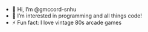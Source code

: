 - 👋 Hi, I’m @gmccord-snhu
- 👀 I’m interested in programming and all things code!
- ⚡ Fun fact: I love vintage 80s arcade games

<!---
gmccord-snhu/gmccord-snhu is a ✨ special ✨ repository because its `README.md` (this file) appears on your GitHub profile.
You can click the Preview link to take a look at your changes.
--->
